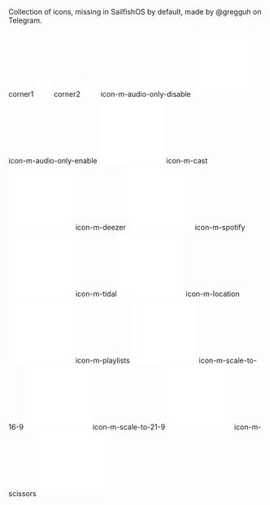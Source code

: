 Collection of icons, missing in SailfishOS by default, made by @gregguh on Telegram.

corner1 ![corner1](https://raw.githubusercontent.com/Pretty-SFOS/sailfishos-extra-icons/master/corner1.svg)
corner2 ![corner2](https://raw.githubusercontent.com/Pretty-SFOS/sailfishos-extra-icons/master/corner2.svg)
icon-m-audio-only-disable ![icon-m-audio-only-disable](https://raw.githubusercontent.com/Pretty-SFOS/sailfishos-extra-icons/master/icon-m-audio-only-disable.svg)
icon-m-audio-only-enable ![icon-m-audio-only-enable](https://raw.githubusercontent.com/Pretty-SFOS/sailfishos-extra-icons/master/icon-m-audio-only-enable.svg)
icon-m-cast ![icon-m-cast](https://raw.githubusercontent.com/Pretty-SFOS/sailfishos-extra-icons/master/icon-m-cast.svg)
icon-m-deezer ![icon-m-deezer](https://raw.githubusercontent.com/Pretty-SFOS/sailfishos-extra-icons/master/icon-m-deezer.svg)
icon-m-spotify ![icon-m-spotify](https://raw.githubusercontent.com/Pretty-SFOS/sailfishos-extra-icons/master/icon-m-spotify.svg)
icon-m-tidal ![icon-m-tidal](https://raw.githubusercontent.com/Pretty-SFOS/sailfishos-extra-icons/master/icon-m-tidal.svg)
icon-m-location ![icon-m-location](https://raw.githubusercontent.com/Pretty-SFOS/sailfishos-extra-icons/master/icon-m-location.svg)
icon-m-playlists ![icon-m-playlists](https://raw.githubusercontent.com/Pretty-SFOS/sailfishos-extra-icons/master/icon-m-playlists.svg)
icon-m-scale-to-16-9 ![icon-m-scale-to-16-9](https://raw.githubusercontent.com/Pretty-SFOS/sailfishos-extra-icons/master/icon-m-scale-to-16-9.svg)
icon-m-scale-to-21-9 ![icon-m-scale-to-21-9](https://raw.githubusercontent.com/Pretty-SFOS/sailfishos-extra-icons/master/icon-m-scale-to-21-9.svg)
icon-m-scissors ![icon-m-scissors](https://raw.githubusercontent.com/Pretty-SFOS/sailfishos-extra-icons/master/icon-m-scissors.svg)